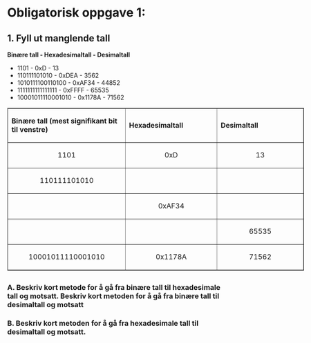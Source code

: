
# Obligatorisk oppgave 1: 


## 1. Fyll ut manglende tall

**Binære tall - Hexadesimaltall - Desimaltall**  
 - 1101 - 0xD - 13
 - 110111101010 - 0xDEA - 3562
 - 1010111100110100 - 0xAF34 - 44852
 - 1111111111111111 - 0xFFFF - 65535
 - 10001011110001010 - 0x1178A - 71562
 
 

<table style="width: 687px;" border="1">

<tbody>

<tr>

<td style="width: 265px;">

**Binære tall (mest signifikant bit til venstre)**

</td>

<td style="width: 204px;">

**Hexadesimaltall**

</td>

<td style="width: 195px;">

**Desimaltall**

</td>

</tr>

<tr>

<td style="width: 265px; text-align: center;">

<p>1101</p>

</td>

<td style="width: 204px; text-align: center;">

<p>0xD</p>

</td>

<td style="width: 195px; text-align: center;">

<p>13</p>

</td>

</tr>

<tr>

<td style="width: 265px; text-align: center;">

<p>110111101010</p>

</td>

<td style="width: 204px; text-align: center;">

<p>&nbsp;</p>

</td>

<td style="width: 195px; text-align: center;">

<p>&nbsp;</p>

</td>

</tr>

<tr>

<td style="width: 265px; text-align: center;">

<p>&nbsp;</p>

</td>

<td style="width: 204px; text-align: center;">

<p>0xAF34</p>

</td>

<td style="width: 195px; text-align: center;">

<p>&nbsp;</p>

</td>

</tr>

<tr>

<td style="width: 265px; text-align: center;">

<p>&nbsp;</p>

</td>

<td style="width: 204px; text-align: center;">

<p>&nbsp;</p>

</td>

<td style="width: 195px; text-align: center;">

<p>65535</p>

</td>

</tr>

<tr>

<td style="width: 265px; text-align: center;">

<p>10001011110001010</p>

</td>

<td style="width: 204px; text-align: center;">

<p>0x1178A</p>

</td>

<td style="width: 195px; text-align: center;">

<p>71562</p>

</td>

</tr>

</tbody>

</table>

<h2><span style="font-size: 18pt;"></span></h2>



### A. Beskriv kort metode for å gå fra binære tall til hexadesimale tall og motsatt. Beskriv kort metoden for å gå fra binære tall til desimaltall og motsatt



### B. Beskriv kort metoden for å gå fra hexadesimale tall til desimaltall og motsatt.
